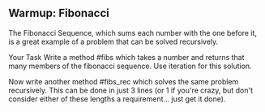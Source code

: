 ## Warmup: Fibonacci

The Fibonacci Sequence, which sums each number with the one before it, is a great example of a problem that can be solved recursively.

Your Task
Write a method #fibs which takes a number and returns that many members of the fibonacci sequence. Use iteration for this solution.

Now write another method #fibs_rec which solves the same problem recursively. This can be done in just 3 lines (or 1 if you're crazy, but don't consider either of these lengths a requirement... just get it done).